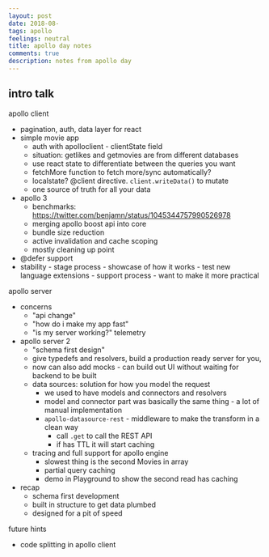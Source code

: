 ```yaml
---
layout: post
date: 2018-08-
tags: apollo
feelings: neutral
title: apollo day notes
comments: true
description: notes from apollo day
---
```


## intro talk

apollo client

- pagination, auth, data layer for react
- simple movie app
  - auth with apolloclient - clientState field
  - situation: getlikes and getmovies are from different databases
  - use react state to differentiate between the queries you want
  - fetchMore function to fetch more/sync automatically?
  - localstate? @client directive. `client.writeData()` to mutate
  - one source of truth for all your data
- apollo 3
  - benchmarks: https://twitter.com/benjamn/status/1045344757990526978
  - merging apollo boost api into core
  - bundle size reduction
  - active invalidation and cache scoping
  - mostly cleaning up point
- @defer support
- stability - stage process - showcase of how it works - test new language extensions - support process - want to make it more practical

apollo server

- concerns
  - "api change"
  - "how do i make my app fast"
  - "is my server working?" telemetry
- apollo server 2
  - "schema first design"
  - give typedefs and resolvers, build a production ready server for you, 
  - now can also add mocks - can build out UI without waiting for backend to be built
  - data sources: solution for how you model the request
    - we used to have models and connectors and resolvers
    - model and connector part was basically the same thing - a lot of manual implementation
    - `apollo-datasource-rest` - middleware to make the transform in a clean way
      - call `.get` to call the REST API
      - if has TTL it will start caching
  - tracing and full support for apollo engine
    - slowest thing is the second Movies in array
    - partial query caching
    - demo in Playground to show the second read has caching
- recap
  - schema first development
  - built in structure to get data plumbed
  - designed for a pit of speed
  


  
  
future hints

- code splitting in apollo client

